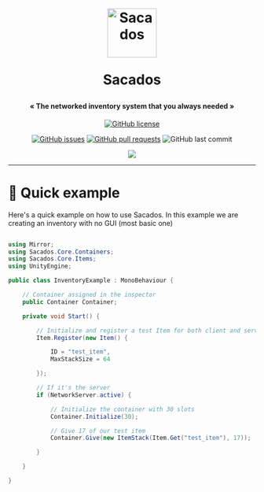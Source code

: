 <h1 align="center">

  <img src="https://raw.githubusercontent.com/NaolShow/Wolfy/master/Wolfy/logo.ico" alt="Sacados" width="100">
  
  <span>Sacados</span>

</h1>

<h4 align="center">« The networked inventory system that you always needed »</h4>

<div align="center">
  
  <a href="https://github.com/NaolShow/Sacados/blob/main/LICENSE"><img alt="GitHub license" src="https://img.shields.io/github/license/NaolShow/Sacados?style=flat-square"></a>  
  
</div>
<div align="center">

  <a href="https://github.com/NaolShow/Sacados/issues"><img alt="GitHub issues" src="https://img.shields.io/github/issues/NaolShow/Sacados?style=flat-square"></a>
  <a href="https://github.com/NaolShow/Sacados/pulls"><img alt="GitHub pull requests" src="https://img.shields.io/github/issues-pr/NaolShow/Sacados?style=flat-square"/></a>
  <img alt="GitHub last commit" src="https://img.shields.io/github/last-commit/NaolShow/Sacados"/>
  
  <a href="https://docs-multiplayer.unity3d.com/"><img src="https://img.shields.io/badge/MLAPI%20Version-0.1.0-yellow"></img></a>
  
</div>

---

# :rocket: Quick example

Here's a quick example on how to use Sacados.
In this example we are creating an inventory with no GUI (most basic one)

```cs

using Mirror;
using Sacados.Core.Containers;
using Sacados.Core.Items;
using UnityEngine;

public class InventoryExample : MonoBehaviour {

    // Container assigned in the inspector
    public Container Container;

    private void Start() {

        // Initialize and register a test Item for both client and server
        Item.Register(new Item() {

            ID = "test_item",
            MaxStackSize = 64

        });

        // If it's the server
        if (NetworkServer.active) {

            // Initialize the container with 30 slots
            Container.Initialize(30);

            // Give 17 of our test item
            Container.Give(new ItemStack(Item.Get("test_item"), 17));

        }

    }

}

```
